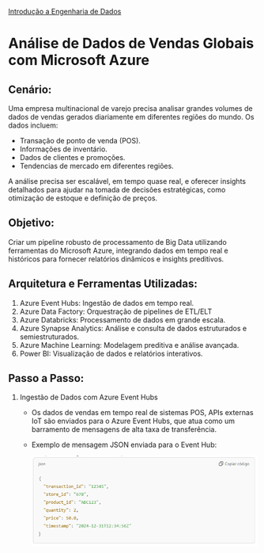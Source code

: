 <div> 
<p><a href="https://github.com/JosiTubaroski/Introducao_Engenharia_Dados/blob/main/README.md">Introdução a Engenharia de Dados</a></p>
</div> 

# Análise de Dados de Vendas Globais com Microsoft Azure

## Cenário:

Uma empresa multinacional de varejo precisa analisar grandes volumes de dados de vendas gerados diariamente em diferentes regiões do mundo. Os dados incluem:

- Transação de ponto de venda (POS).
- Informações de inventário.
- Dados de clientes e promoções.
- Tendencias de mercado em diferentes regiões.

A análise precisa ser escalável, em tempo quase real, e oferecer insights detalhados para ajudar na tomada de decisões estratégicas, como otimização de estoque e definição de preços.

## Objetivo:

Criar um pipeline robusto de processamento de Big Data utilizando ferramentas do Microsoft Azure, integrando dados em tempo real e históricos para fornecer relatórios dinâmicos e insights preditivos.

## Arquitetura e Ferramentas Utilizadas:

1. Azure Event Hubs: Ingestão de dados em tempo real.
2. Azure Data Factory: Orquestração de pipelines de ETL/ELT
3. Azure Databricks: Processamento de dados em grande escala.
4. Azure Synapse Analytics: Análise e consulta de dados estruturados e semiestruturados.
5. Azure Machine Learning: Modelagem preditiva e análise avançada.
6. Power BI: Visualização de dados e relatórios interativos.

## Passo a Passo:

1. Ingestão de Dados com Azure Event Hubs

   - Os dados de vendas em tempo real de sistemas POS, APIs externas IoT são enviados para o Azure Event Hubs, que atua como um barramento de mensagens de alta taxa de transferência.
   - Exemplo de mensagem JSON enviada para o Event Hub:
  
      <img src="https://github.com/JosiTubaroski/Processo_Dados_Microsoft/blob/main/img/01_Azure_JSON.png">
     
